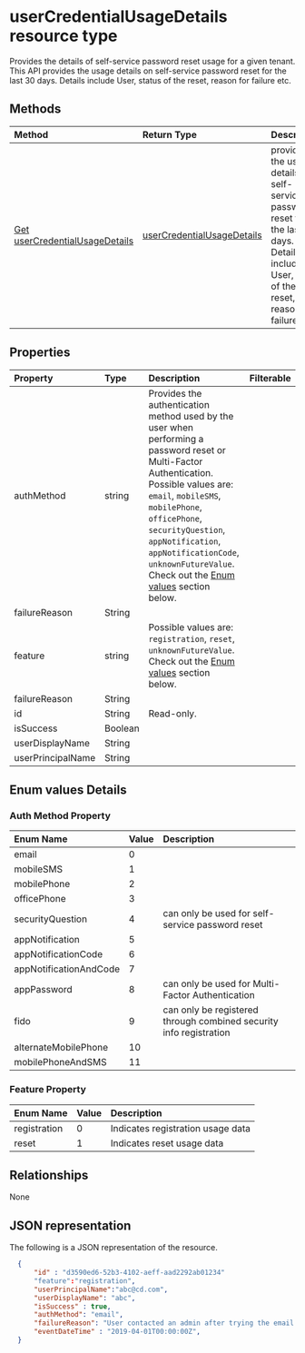 # userCredentialUsageDetails resource type

Provides the details of self-service password reset usage for a given tenant. This API provides the usage details on self-service password reset for the last 30 days. Details include User, status of the reset, reason for failure etc.


## Methods

| Method       | Return Type | Description |
|:-------------|:------------|:------------|
| [Get userCredentialUsageDetails](../api/usercredentialusagedetails_get.md) | [userCredentialUsageDetails](usercredentialusagedetails.md) | provides the usage details on self-service password reset for the last 30 days. Details include User, status of the reset, reason for failure etc. |


## Properties
| Property     | Type        | Description | Filterable
|:-------------|:------------|:------------|------------
|authMethod|string|Provides the authentication method used by the user when performing a password reset or Multi-Factor Authentication. Possible values are: `email`, `mobileSMS`, `mobilePhone`, `officePhone`, `securityQuestion`, `appNotification`, `appNotificationCode`, `unknownFutureValue`. Check out the [Enum values](#Enum-values-Details) section below.|
|failureReason|String||
|feature|string| Possible values are: `registration`, `reset`, `unknownFutureValue`. Check out the [Enum values](#Enum-values-Details) section below. |
|failureReason|String|||
|id|String| Read-only.|
|isSuccess|Boolean||
|userDisplayName|String||
|userPrincipalName|String||

## Enum values Details
### Auth Method Property
| Enum Name | Value | Description
| :---------|:-------|:----------
email	|0	
mobileSMS	|1	
mobilePhone|2	
officePhone	|3	
securityQuestion|4	|can only be used for self-service password reset	
appNotification	|5	
appNotificationCode|	6	
appNotificationAndCode|	7	
appPassword	|8	|can only be used for Multi-Factor Authentication
fido	|9	|can only be registered through combined security info registration
alternateMobilePhone	|10
mobilePhoneAndSMS	|11


### Feature Property
| Enum Name | Value | Description
| :---------|:-------|:----------
registration|0| Indicates registration usage data
reset|1| Indicates reset usage data

## Relationships
None


## JSON representation

The following is a JSON representation of the resource.

<!-- {
  "blockType": "resource",
  "optionalProperties": [

  ],
  "@odata.type": "microsoft.graph.userCredentialUsageDetails"
}-->

```json
  {
      "id" : "d3590ed6-52b3-4102-aeff-aad2292ab01234"
      "feature":"registration",
      "userPrincipalName":"abc@cd.com",
      "userDisplayName": "abc",
      "isSuccess" : true,
      "authMethod": "email",
      "failureReason": "User contacted an admin after trying the email verification option",
      "eventDateTime" : "2019-04-01T00:00:00Z",
  }

```

<!-- uuid: 8fcb5dbc-d5aa-4681-8e31-b001d5168d79
2015-10-25 14:57:30 UTC -->
<!-- {
  "type": "#page.annotation",
  "description": "userCredentialUsageDetails resource",
  "keywords": "",
  "section": "documentation",
  "tocPath": ""
}-->